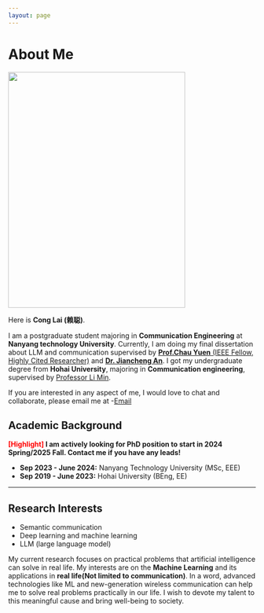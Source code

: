 ```yaml
---
layout: page
---
```


# About Me

<img src="https://caihanlin.com/caihanlin.jpg" class="floatpic" width="360" height="480">

Here is **Cong Lai (赖聪)**.

I am a postgraduate student majoring in **Communication Engineering** at **Nanyang technology University**. Currently, I am doing my final dissertation about LLM and communication supervised by [**Prof.Chau Yuen** (IEEE Fellow, Highly Cited Researcher)](https://blogs.ntu.edu.sg/chau-yuen/) and [**Dr. Jiancheng An**](https://www.researchgate.net/profile/Jiancheng-An-2). I got my undergraduate degree from **Hohai University**, majoring in **Communication engineering**, supervised by [Professor Li Min](https://jszy.hhu.edu.cn/lm101/).

If you are interested in any aspect of me, I would love to chat and collaborate, please email me at -[Email](LAIC0023@e.ntu.edu.sg)

## Academic Background

**<font color='red'>[Highlight]</font> I am actively looking for PhD position to start in 2024 Spring/2025 Fall. Contact me if you have any leads!**

- **Sep 2023 - June 2024:** Nanyang Technology University (MSc, EEE)
- **Sep 2019 - June 2023:** Hohai University (BEng, EE)

---

## Research Interests

- Semantic communication
- Deep learning and machine learning
- LLM (large language model) 

My current research focuses on practical problems that artificial intelligence can solve in real life. My interests are on the **Machine Learning** and its applications in **real life(Not limited to communication)**. In a word, advanced technologies like ML and new-generation wireless communication can help me to solve real problems practically in our life.  I wish to devote my talent to this meaningful cause and bring well-being to society.

